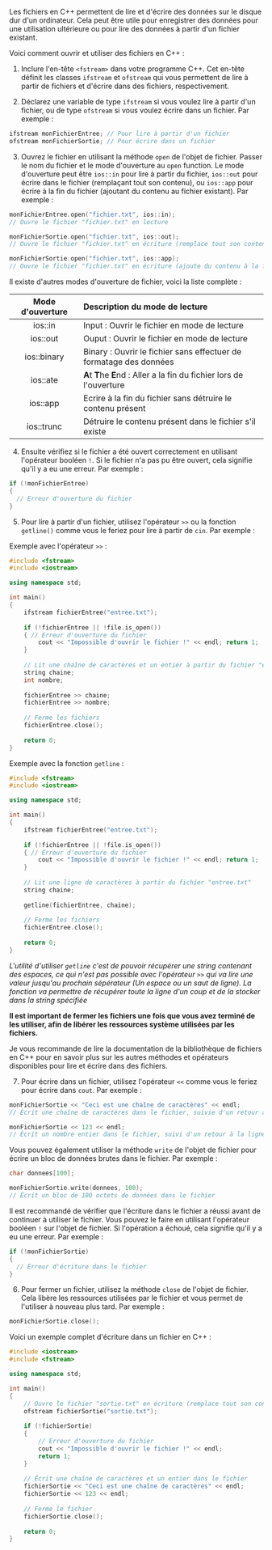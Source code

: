Les fichiers en C++ permettent de lire et d'écrire des données sur le disque dur d'un ordinateur. Cela peut être utile pour enregistrer des données pour une utilisation ultérieure ou pour lire des données à partir d'un fichier existant.

Voici comment ouvrir et utiliser des fichiers en C++ :

1.  Inclure l'en-tête `<fstream>` dans votre programme C++. Cet en-tête définit les classes `ifstream` et `ofstream` qui vous permettent de lire à partir de fichiers et d'écrire dans des fichiers, respectivement.
   
2.  Déclarez une variable de type `ifstream` si vous voulez lire à partir d'un fichier, ou de type `ofstream` si vous voulez écrire dans un fichier. Par exemple :

```cpp
ifstream monFichierEntree; // Pour lire à partir d'un fichier
ofstream monFichierSortie; // Pour écrire dans un fichier
```

3.  Ouvrez le fichier en utilisant la méthode `open` de l'objet de fichier. Passer le nom du fichier et le mode d'ouverture au `open` function. Le mode d'ouverture peut être `ios::in` pour lire à partir du fichier, `ios::out` pour écrire dans le fichier (remplaçant tout son contenu), ou `ios::app` pour écrire à la fin du fichier (ajoutant du contenu au fichier existant). Par exemple :

```cpp
monFichierEntree.open("fichier.txt", ios::in); 
// Ouvre le fichier "fichier.txt" en lecture

monFichierSortie.open("fichier.txt", ios::out); 
// Ouvre le fichier "fichier.txt" en écriture (remplace tout son contenu)

monFichierSortie.open("fichier.txt", ios::app); 
// Ouvre le fichier "fichier.txt" en écriture (ajoute du contenu à la fin du fichier)
```

Il existe d'autres modes d'ouverture de fichier, voici la liste complète : 

Mode d'ouverture | Description du mode de lecture
:-: | :--
ios::in | Input : Ouvrir le fichier en mode de lecture
ios::out | Ouput : Ouvrir le fichier en mode de lecture
ios::binary | Binary : Ouvrir le fichier sans effectuer de formatage des données
ios::ate | **A**t **T**he **E**nd : Aller a la fin du fichier lors de l'ouverture
ios::app | Ecrire à la fin du fichier sans détruire le contenu présent
ios::trunc | Détruire le contenu présent dans le fichier s'il existe

4.  Ensuite vérifiez si le fichier a été ouvert correctement en utilisant l'opérateur booléen `!`. Si le fichier n'a pas pu être ouvert, cela signifie qu'il y a eu une erreur. Par exemple :

```cpp
if (!monFichierEntree) 
{
  // Erreur d'ouverture du fichier
}
```

5.  Pour lire à partir d'un fichier, utilisez l'opérateur `>>` ou la fonction `getline()` comme vous le feriez pour lire à partir de `cin`. Par exemple :

Exemple avec l'opérateur `>>` :
```cpp
#include <fstream>
#include <iostream>

using namespace std;

int main()
{
	ifstream fichierEntree("entree.txt");
	
	if (!fichierEntree || !file.is_open()) 
	{ // Erreur d'ouverture du fichier
		cout << "Impossible d'ouvrir le fichier !" << endl; return 1; 
	}
	
	// Lit une chaîne de caractères et un entier à partir du fichier "entree.txt" 
	string chaine; 
	int nombre; 
	
	fichierEntree >> chaine;
	fichierEntree >> nombre;
	
	// Ferme les fichiers 
	fichierEntree.close(); 
	
	return 0; 
}
```

Exemple avec la fonction `getline` :
```cpp
#include <fstream>
#include <iostream>

using namespace std;

int main()
{
	ifstream fichierEntree("entree.txt");
	
	if (!fichierEntree || !file.is_open()) 
	{ // Erreur d'ouverture du fichier
		cout << "Impossible d'ouvrir le fichier !" << endl; return 1; 
	}
	
	// Lit une ligne de caractères à partir du fichier "entree.txt" 
	string chaine; 
	
	getline(fichierEntree, chaine);
	
	// Ferme les fichiers 
	fichierEntree.close(); 
	
	return 0; 
}

```
*L'utilité d'utiliser `getline` c'est de pouvoir récupérer une string contenant des espaces, ce qui n'est pas possible avec l'opérateur `>>` qui va lire une valeur jusqu'au prochain sépérateur (Un espace ou un saut de ligne). La fonction va permettre de récupérer toute la ligne d'un coup et de la stocker dans la string spécifiée*

**Il est important de fermer les fichiers une fois que vous avez terminé de les utiliser, afin de libérer les ressources système utilisées par les fichiers.**

Je vous recommande de lire la documentation de la bibliothèque de fichiers en C++ pour en savoir plus sur les autres méthodes et opérateurs disponibles pour lire et écrire dans des fichiers.

7.  Pour écrire dans un fichier, utilisez l'opérateur `<<` comme vous le feriez pour écrire dans `cout`. Par exemple :

```cpp
monFichierSortie << "Ceci est une chaîne de caractères" << endl; 
// Écrit une chaîne de caractères dans le fichier, suivie d'un retour à la ligne

monFichierSortie << 123 << endl; 
// Écrit un nombre entier dans le fichier, suivi d'un retour à la ligne
```

Vous pouvez également utiliser la méthode `write` de l'objet de fichier pour écrire un bloc de données brutes dans le fichier. Par exemple :

```cpp
char donnees[100];

monFichierSortie.write(donnees, 100); 
// Écrit un bloc de 100 octets de données dans le fichier
```

Il est recommandé de vérifier que l'écriture dans le fichier a réussi avant de continuer à utiliser le fichier. Vous pouvez le faire en utilisant l'opérateur booléen `!` sur l'objet de fichier. Si l'opération a échoué, cela signifie qu'il y a eu une erreur. Par exemple :

```cpp
if (!monFichierSortie) 
{
  // Erreur d'écriture dans le fichier
}
```

6.  Pour fermer un fichier, utilisez la méthode `close` de l'objet de fichier. Cela libère les ressources utilisées par le fichier et vous permet de l'utiliser à nouveau plus tard. Par exemple :

```cpp
monFichierSortie.close();
```

Voici un exemple complet d'écriture dans un fichier en C++ :

```cpp
#include <iostream>
#include <fstream>

using namespace std;

int main() 
{
	// Ouvre le fichier "sortie.txt" en écriture (remplace tout son contenu)
	ofstream fichierSortie("sortie.txt");
	
	if (!fichierSortie) 
	{
		// Erreur d'ouverture du fichier
		cout << "Impossible d'ouvrir le fichier !" << endl;
		return 1;
	}
	
	// Écrit une chaîne de caractères et un entier dans le fichier
	fichierSortie << "Ceci est une chaîne de caractères" << endl;
	fichierSortie << 123 << endl;
	
	// Ferme le fichier
	fichierSortie.close();
	
	return 0;
}

```